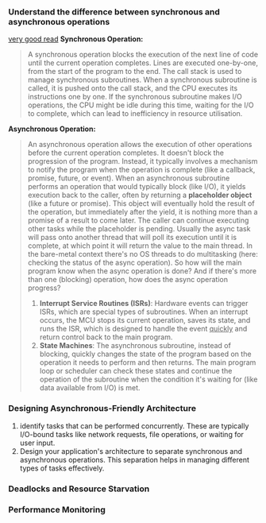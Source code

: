 ### Understand the difference between synchronous and asynchronous operations
[very good read](https://medium.com/swlh/asynchronous-programming-296a656fe90d)
**Synchronous Operation:**
> A synchronous operation blocks the execution of the next line of code until the current operation completes. Lines are executed one-by-one, from the start of the program to the end.
> The call stack is used to manage synchronous subroutines. When a synchronous subroutine is called, it is pushed onto the call stack, and the CPU executes its instructions one by one.
> If the synchronous subroutine makes I/O operations, the CPU might be idle during this time, waiting for the I/O to complete, which can lead to inefficiency in resource utilisation.

**Asynchronous Operation:**
> An asynchronous operation allows the execution of other operations before the current operation completes. It doesn't block the progression of the program. Instead, it typically involves a mechanism to notify the program when the operation is complete (like a callback, promise, future, or event). 
> When an asynchronous subroutine performs an operation that would typically block (like I/O), it yields execution back to the caller, often by returning a **placeholder object** (like a future or promise). This object will eventually hold the result of the operation, but immediately after the yield, it is nothing more than a promise of a result to come later.
> The caller can continue executing other tasks while the placeholder is pending.
> Usually the async task will pass onto another thread that will poll its execution until it is complete, at which point it will return the value to the main thread.
> In the bare-metal context there's no OS threads to do multitasking (here: checking the status of the async operation). So how will the main program know when the async operation is done? And if there's more than one (blocking) operation, how does the async operation progress?
> 
> 1. **Interrupt Service Routines (ISRs)**: Hardware events can trigger ISRs, which are special types of subroutines. When an interrupt occurs, the MCU stops its current operation, saves its state, and runs the ISR, which is designed to handle the event <u>quickly</u> and return control back to the main program.
> 2. **State Machines**: The asynchronous subroutine, instead of blocking, quickly changes the state of the program based on the operation it needs to perform and then returns. The main program loop or scheduler can check these states and continue the operation of the subroutine when the condition it's waiting for (like data available from I/O) is met.


### Designing Asynchronous-Friendly Architecture
1. identify tasks that can be performed concurrently. These are typically I/O-bound tasks like network requests, file operations, or waiting for user input.
2. Design your application's architecture to separate synchronous and asynchronous operations. This separation helps in managing different types of tasks effectively.

### Deadlocks and Resource Starvation


### Performance Monitoring

